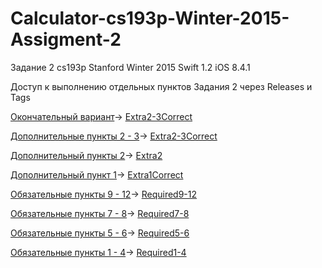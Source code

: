 # Calculator-cs193p-Winter-2015-Assigment-2
Задание 2 cs193p Stanford Winter 2015 Swift 1.2 iOS 8.4.1

Доступ к выполнению отдельных пунктов Задания 2 через Releases и Tags

[Окончательный вариант](http://bestkora.com/IosDeveloper/zadanie-2-reshenie-vozvrashhaem-enum-result-dopolnitelnye-punkty-2-3-swift-1-2-i-swift-2-0/)-> [Extra2-3Correct](https://github.com/BestKora/Calculator-cs193p-Winter-2015-Assigment-2/tree/Extra2-3Correct)

[Дополнительные пункты 2 - 3](http://bestkora.com/IosDeveloper/zadanie-2-reshenie-vozvrashhaem-enum-result-dopolnitelnye-punkty-2-3-swift-1-2-i-swift-2-0/)-> [Extra2-3Correct](https://github.com/BestKora/Calculator-cs193p-Winter-2015-Assigment-2/tree/Extra2-3Correct)

[Дополнительный пункты 2](http://bestkora.com/IosDeveloper/zadanie-2-reshenie-vozvrashhaem-enum-result-dopolnitelnye-punkty-2-3-swift-1-2-i-swift-2-0/)-> [Extra2](https://github.com/BestKora/Calculator-cs193p-Winter-2015-Assigment-2/tree/Extra2) 

[Дополнительный пункт 1](http://bestkora.com/IosDeveloper/zadanie-2-reshenie-ubiraem-lishnie-skobki-dopolnitelnyj-punkt-1-swift-1-2-i-swift-2-0/)-> [Extra1Correct](https://github.com/BestKora/Calculator-cs193p-Winter-2015-Assigment-2/tree/Extra1Correct)

[Обязательные пункты 9 - 12](http://bestkora.com/IosDeveloper/zadanie-2-reshenie-prodolzhenie-obyazatelnye-punkty-9-12-swift-1-2-i-swift-2-0/)-> [Required9-12](https://github.com/BestKora/Calculator-cs193p-Winter-2015-Assigment-2/tree/Required9-12)

[Обязательные пункты 7 - 8](http://bestkora.com/IosDeveloper/zadanie-2-reshenie-prodolzhenie-obyazatelnye-punkty-5-8-swift-1-2-i-swift-2-0/)-> [Required7-8](https://github.com/BestKora/Calculator-cs193p-Winter-2015-Assigment-2/tree/Required7-8)

[Обязательные пункты 5 - 6](http://bestkora.com/IosDeveloper/zadanie-2-reshenie-prodolzhenie-obyazatelnye-punkty-5-8-swift-1-2-i-swift-2-0/)-> [Required5-6](https://github.com/BestKora/Calculator-cs193p-Winter-2015-Assigment-2/tree/Required5-6)

[Обязательные пункты 1 - 4](http://bestkora.com/IosDeveloper/zadanie-2-reshenie-nachalo-obyazatelnye-punkty-1-4-swift-1-2-i-swift-2-0/)-> [Required1-4](https://github.com/BestKora/Calculator-cs193p-Winter-2015-Assigment-2/tree/Required1-4)
